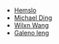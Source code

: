 - [Hemslo](https://github.com/wdholmes)
- [Michael Ding](https://github.com/yandy)
- [Wilxn Wang](https://github.com/wilxn)
- [Galeno leng](https://github.com/lenghan1991)
